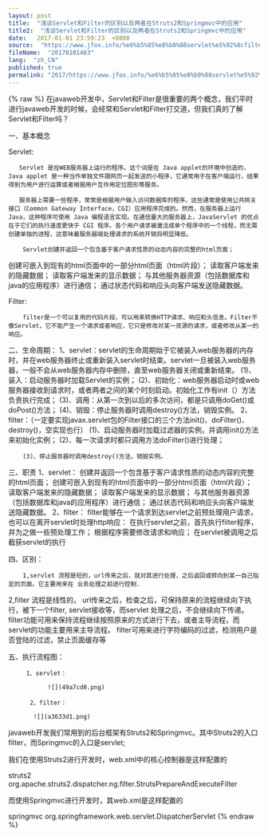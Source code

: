 ```yaml
---
layout: post
title:  "浅谈Servlet和Filter的区别以及两者在Struts2和Springmvc中的应用"
title2:  "浅谈Servlet和Filter的区别以及两者在Struts2和Springmvc中的应用"
date:   2017-01-01 23:59:23  +0800
source:  "https://www.jfox.info/%e6%b5%85%e8%b0%88servlet%e5%92%8cfilter%e7%9a%84%e5%8c%ba%e5%88%ab%e4%bb%a5%e5%8f%8a%e4%b8%a4%e8%80%85%e5%9c%a8struts2%e5%92%8cspringmvc%e4%b8%ad%e7%9a%84%e5%ba%94%e7%94%a8.html"
fileName:  "20170101463"
lang:  "zh_CN"
published: true
permalink: "2017/https://www.jfox.info/%e6%b5%85%e8%b0%88servlet%e5%92%8cfilter%e7%9a%84%e5%8c%ba%e5%88%ab%e4%bb%a5%e5%8f%8a%e4%b8%a4%e8%80%85%e5%9c%a8struts2%e5%92%8cspringmvc%e4%b8%ad%e7%9a%84%e5%ba%94%e7%94%a8.html"
---
```

{% raw %}
在javaweb开发中，Servlet和Filter是很重要的两个概念，我们平时进行javaweb开发的时候，会经常和Servlet和Filter打交道，但我们真的了解Servlet和Filter吗？

一、基本概念

Servlet:

       Servlet 是在WEB服务器上运行的程序。这个词是在 Java applet的环境中创造的，Java applet 是一种当作单独文件跟网页一起发送的小程序，它通常用于在客户端运行，结果得到为用户进行运算或者根据用户互作用定位图形等服务。

       服务器上需要一些程序，常常是根据用户输入访问数据库的程序。这些通常是使用公共网关接口（Common Gateway Interface，CGI）应用程序完成的。然而，在服务器上运行 Java，这种程序可使用 Java 编程语言实现。在通信量大的服务器上，JavaServlet 的优点在于它们的执行速度更快于 CGI 程序。各个用户请求被激活成单个程序中的一个线程，而无需创建单独的进程，这意味着服务器端处理请求的系统开销将明显降低。

        Servlet创建并返回一个包含基于客户请求性质的动态内容的完整的html页面；
创建可嵌入到现有的html页面中的一部分html页面（html片段）；
读取客户端发来的隐藏数据；
读取客户端发来的显示数据；
与其他服务器资源（包括数据库和java的应用程序）进行通信；
通过状态代码和响应头向客户端发送隐藏数据。

Filter:

        filter是一个可以复用的代码片段，可以用来转换HTTP请求、响应和头信息。Filter不像Servlet，它不能产生一个请求或者响应，它只是修改对某一资源的请求，或者修改从某一的响应。

 二、生命周期：
1、servlet：servlet的生命周期始于它被装入web服务器的内存时，并在web服务器终止或重新装入servlet时结束。servlet一旦被装入web服务器，一般不会从web服务器内存中删除，直至web服务器关闭或重新结束。
(1)、装入：启动服务器时加载Servlet的实例；
(2)、初始化：web服务器启动时或web服务器接收到请求时，或者两者之间的某个时刻启动。初始化工作有init（）方法负责执行完成；
(3)、调用：从第一次到以后的多次访问，都是只调用doGet()或doPost()方法；
(4)、销毁：停止服务器时调用destroy()方法，销毁实例。 
2、filter：（一定要实现javax.servlet包的Filter接口的三个方法init()、doFilter()、destroy()，空实现也行）
(1)、启动服务器时加载过滤器的实例，并调用init()方法来初始化实例；
(2)、每一次请求时都只调用方法doFilter()进行处理；

        (3)、停止服务器时调用destroy()方法，销毁实例。

三、职责
1、servlet：
创建并返回一个包含基于客户请求性质的动态内容的完整的html页面；
创建可嵌入到现有的html页面中的一部分html页面（html片段）；
读取客户端发来的隐藏数据；
读取客户端发来的显示数据；
与其他服务器资源（包括数据库和java的应用程序）进行通信；
通过状态代码和响应头向客户端发送隐藏数据。
2、filter：
filter能够在一个请求到达servlet之前预处理用户请求，也可以在离开servlet时处理http响应：
在执行servlet之前，首先执行filter程序，并为之做一些预处理工作；
根据程序需要修改请求和响应；
在servlet被调用之后截获servlet的执行

四、区别：

        1,servlet 流程是短的，url传来之后，就对其进行处理，之后返回或转向到某一自己指定的页面。它主要用来在 业务处理之前进行控制.
2,filter 流程是线性的， url传来之后，检查之后，可保持原来的流程继续向下执行，被下一个filter, servlet接收等，而servlet 处理之后，不会继续向下传递。filter功能可用来保持流程继续按照原来的方式进行下去，或者主导流程，而servlet的功能主要用来主导流程。
filter可用来进行字符编码的过滤，检测用户是否登陆的过滤，禁止页面缓存等

五、执行流程图：

         1、servlet：

               ![](49a7cd0.png)

          2、filter：

           ![](a3633d1.png)

javaweb开发我们常用到的后台框架有Struts2和Springmvc。其中Struts2的入口filter，而Springmvc的入口是servlet;

我们在使用Struts2进行开发时，web.xml中的核心控制器是这样配置的

<filter>
<filter-name>struts2</filter-name>
<filter-class>org.apache.struts2.dispatcher.ng.filter.StrutsPrepareAndExecuteFilter</filter-class>
</filter>

而使用Springmvc进行开发时，其web.xml是这样配置的

<servlet>
<servlet-name>springmvc</servlet-name>
<servlet-class>org.springframework.web.servlet.DispatcherServlet</servlet-class>
</servlet>
{% endraw %}